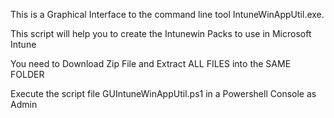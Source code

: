 This is a Graphical Interface to the command line tool IntuneWinAppUtil.exe.

This script will help you to create the Intunewin Packs to use in Microsoft Intune

You need to Download Zip File and Extract ALL FILES into the SAME FOLDER

Execute the script file GUIntuneWinAppUtil.ps1 in a Powershell Console as Admin
